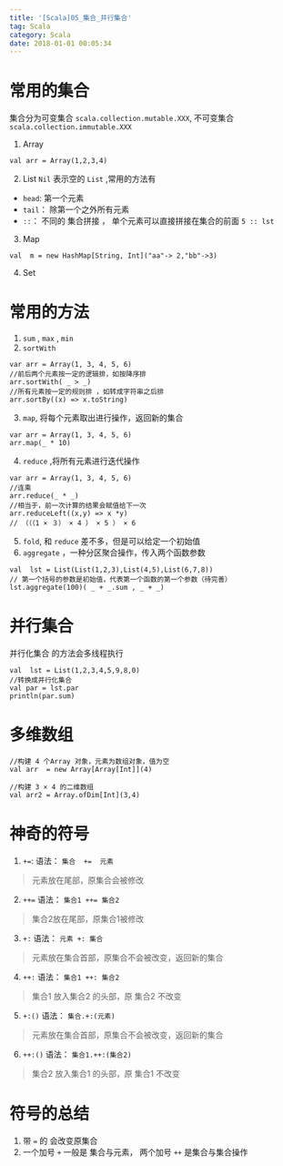 ```yaml
---
title: '[Scala]05_集合_并行集合'
tag: Scala
category: Scala
date: 2018-01-01 00:05:34
---
```



# 常用的集合

集合分为可变集合 `scala.collection.mutable.XXX`, 不可变集合 `scala.collection.immutable.XXX`
1. Array
```
val arr = Array(1,2,3,4)
```
2. List
`Nil` 表示空的 `List` ,常用的方法有
- `head`: 第一个元素
- `tail`： 除第一个之外所有元素
- `::`：  不同的 集合拼接 ， 单个元素可以直接拼接在集合的前面 `5 :: lst`
3. Map
```
val  m = new HashMap[String, Int]("aa"-> 2,"bb"->3)
```
4. Set


# 常用的方法

1. `sum` , `max` , `min`
2. `sortWith`
```
var arr = Array(1, 3, 4, 5, 6)
//前后两个元素按一定的逻辑排，如按降序排
arr.sortWith( _ > _)
//所有元素按一定的规则排 ，如转成字符串之后排
arr.sortBy((x) => x.toString)
```
3. `map`, 将每个元素取出进行操作，返回新的集合
```
var arr = Array(1, 3, 4, 5, 6)
arr.map(_ * 10)
```
4. `reduce` ,将所有元素进行迭代操作
```
var arr = Array(1, 3, 4, 5, 6)
//连乘
arr.reduce(_ * _)
//相当于，前一次计算的结果会赋值给下一次
arr.reduceLeft((x,y) => x *y)
// （（（1 × ３） × 4 ） × 5 ） × 6
```
5. `fold`, 和 `reduce` 差不多，但是可以给定一个初始值
6. `aggregate` ，一种分区聚合操作，传入两个函数参数
```
val  lst = List(List(1,2,3),List(4,5),List(6,7,8))
// 第一个括号的参数是初始值，代表第一个函数的第一个参数（待完善）
lst.aggregate(100)( _ + _.sum , _ + _)
```

# 并行集合

并行化集合 的方法会多线程执行

```
val  lst = List(1,2,3,4,5,9,8,0)
//转换成并行化集合
val par = lst.par
println(par.sum)
```

# 多维数组

```
//构建 4 个Array 对象，元素为数组对象，值为空
val arr  = new Array[Array[Int]](4)

//构建 3 × 4 的二维数组
val arr2 = Array.ofDim[Int](3,4)
```


# 神奇的符号


1. `+=`:
语法：  `集合  +=  元素`
> 元素放在尾部，原集合会被修改
2. `++=`
语法： `集合1 ++= 集合2`
> 集合2放在尾部，原集合1被修改
3. `+:`
语法： `元素 +: 集合`
> 元素放在集合首部，原集合不会被改变，返回新的集合
4. `++:`
语法： `集合1 ++: 集合2`
> 集合1 放入集合2 的头部，原 集合2 不改变
5. `+:()`
语法： `集合.+:(元素)`
> 元素放在集合首部，原集合不会被改变，返回新的集合
6. `++:()`
语法： `集合1.++:(集合2)`
> 集合2 放入集合1 的头部，原 集合1 不改变

# 符号的总结

1. 带 `=` 的 会改变原集合
2. 一个加号 `+` 一般是 集合与元素， 两个加号 `++` 是集合与集合操作
